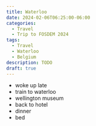 ```yaml
---
title: Waterloo
date: 2024-02-06T06:25:00-06:00
categories:
  - Travel
  - Trip to FOSDEM 2024
tags:
  - Travel
  - Waterloo
  - Belgium
description: TODO
draft: true
---
```


* woke up late
* train to waterloo
* wellington museum
* back to hotel
* dinner
* bed
